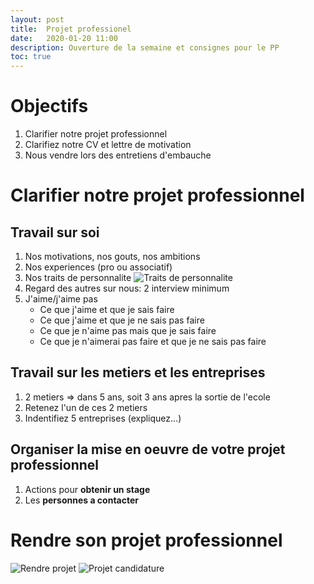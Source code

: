 ```yaml
---
layout: post
title:  Projet professionel
date:   2020-01-20 11:00
description: Ouverture de la semaine et consignes pour le PP
toc: true
---
```


# Objectifs
1. Clarifier notre projet professionnel
1. Clarifiez notre CV et lettre de motivation
1. Nous vendre lors des entretiens d'embauche

# Clarifier notre projet professionnel

## Travail sur soi
1. Nos motivations, nos gouts, nos ambitions
1. Nos experiences (pro ou associatif)
1. Nos traits de personnalite
![Traits de personnalite](/entreprise/assets/images/personnalite.jpg)
1. Regard des autres sur nous: 2 interview minimum
1. J'aime/j'aime pas
    * Ce que j'aime et que je sais faire
    * Ce que j'aime et que je ne sais pas faire
    * Ce que je n'aime pas mais que je sais faire
    * Ce que je n'aimerai pas faire et que je ne sais pas faire

## Travail sur les metiers et les entreprises
1. 2 metiers => dans 5 ans, soit 3 ans apres la sortie de l'ecole
1. Retenez l'un de ces 2 metiers
1. Indentifiez 5 entreprises (expliquez...)

## Organiser la mise en oeuvre de votre projet professionnel
1. Actions pour **obtenir un stage**
1. Les **personnes a contacter**

# Rendre son projet professionnel
![Rendre projet](/entreprise/assets/images/rendre_projet.jpg)
![Projet candidature](/entreprise/assets/images/candidature.jpg)
